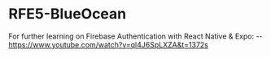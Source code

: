 # RFE5-BlueOcean

For further learning on Firebase Authentication with React Native & Expo:
-- https://www.youtube.com/watch?v=ql4J6SpLXZA&t=1372s

